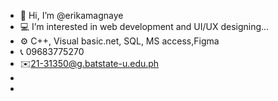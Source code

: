 - 👋 Hi, I’m @erikamagnaye
- 💻 I’m interested in web development and UI/UX designing...
- ⚙️ C++, Visual basic.net, SQL, MS access,Figma
- 📞 09683775270
- ✉️21-31350@g.batstate-u.edu.ph
-
- 
<!---
erikamagnaye/erikamagnaye is a ✨ special ✨ repository because its `README.md` (this file) appears on your GitHub profile.
You can click the Preview link to take a look at your changes.
--->
